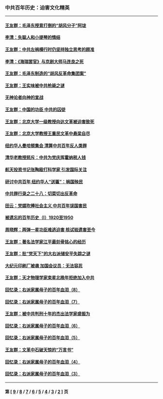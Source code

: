 ### 中共百年历史：迫害文化精英
---
#### [王友群：毛泽东授意打倒的“胡风分子”阿垅](../../pages/nf1176111/n13592541.md?03100430) 
#### [李清：失聪人和小提琴的情结](../../pages/nf1176111/n13459280.md?03100430) 
#### [王友群：中共左祸横行时仍坚持独立思考的顾准](../../pages/nf1176111/n13444722.md?03100430) 
#### [李清：《海瑞罢官》与京剧大师马连良之死](../../pages/nf1176111/n13412316.md?03100430) 
#### [王友群：毛泽东制造的“胡风反革命集团案”](../../pages/nf1176111/n13324909.md?03100430) 
#### [王友群：王实味被中共枪毙之谜](../../pages/nf1176111/n13307502.md?03100430) 
#### [无神论者向神的宣战](../../pages/nf1176111/n13281535.md?03100430) 
#### [王友群：中国的功臣 中共的囚徒](../../pages/nf1176111/n13291790.md?03100430) 
#### [王友群：北京大学一级教授向达文革被迫害致死](../../pages/nf1176111/n13150966.md?03100430) 
#### [王友群：北京大学教授王重民文革中悬梁自尽](../../pages/nf1176111/n13084645.md?03100430) 
#### [纽约华人曼哈顿集会 清算中共百年反人类罪](../../pages/nf1176111/n13084157.md?03100430) 
#### [清华老教授怒斥：中共为党庆挥霍纳税人钱](../../pages/nf1176111/n13071430.md?03100430) 
#### [航天投资书记张陶殴打科学家 引发国际关注](../../pages/nf1176111/n13069132.md?03100430) 
#### [研讨中共百年 纽约华人“送匾”：祸国殃民](../../pages/nf1176111/n13057367.md?03100430) 
#### [中共罪行录之二十八：切菜切出反革命](../../pages/nf1176111/n13030600.md?03100430) 
#### [田云：党媒吹捧社会主义 中共百年误国害民](../../pages/nf1176111/n13006682.md?03100430) 
#### [被遗忘的百年历史（I）1920至1950](../../pages/nf1176111/n12986411.md?03100430) 
#### [周晓辉：两弹一星功臣难逃迫害 核试验遗害至今](../../pages/nf1176111/n12974997.md?03100430) 
#### [王友群：著名法学家江平最刻骨铭心的经历](../../pages/nf1176111/n12970787.md?03100430) 
#### [王友群：批“党天下”的大右派储安平失踪之谜](../../pages/nf1176111/n12954229.md?03100430) 
#### [大纪元印刷厂被袭 加国会议员：无法容忍](../../pages/nf1176111/n12883028.md?03100430) 
#### [王友群：天才物理学家束星北晚年拒绝加入中共](../../pages/nf1176111/n12792913.md?03100430) 
#### [回忆录：右派家属母子的百年血泪（8）](../../pages/nf1176111/n12706196.md?03100430) 
#### [回忆录：右派家属母子的百年血泪（7）](../../pages/nf1176111/n12706191.md?03100430) 
#### [王友群：被中共判刑十年的杰出法学家盛振为](../../pages/nf1176111/n12706141.md?03100430) 
#### [回忆录：右派家属母子的百年血泪（6）](../../pages/nf1176111/n12698863.md?03100430) 
#### [回忆录：右派家属母子的百年血泪（5）](../../pages/nf1176111/n12692515.md?03100430) 
#### [王友群：文革中石破天惊的“万言书”](../../pages/nf1176111/n12690994.md?03100430) 
#### [回忆录：右派家属母子的百年血泪（4）](../../pages/nf1176111/n12686410.md?03100430) 
#### [回忆录：右派家属母子的百年血泪（3）](../../pages/nf1176111/n12683820.md?03100430) 

---
#### 第 [ [9](./9.md?03100430) / [8](./8.md?03100430) / [7](./7.md?03100430) / [6](./6.md?03100430) / [5](./5.md?03100430) / [4](./4.md?03100430) / [3](./3.md?03100430) / [2](./2.md?03100430) ] 页
